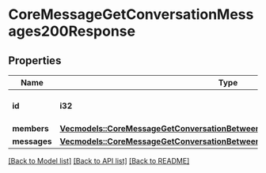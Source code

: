 # CoreMessageGetConversationMessages200Response

## Properties

Name | Type | Description | Notes
------------ | ------------- | ------------- | -------------
**id** | **i32** | The conversation id | 
**members** | [**Vec<models::CoreMessageGetConversationBetweenUsers200ResponseMembersInner>**](core_message_get_conversation_between_users_200_response_members_inner.md) |  | 
**messages** | [**Vec<models::CoreMessageGetConversationBetweenUsers200ResponseMessagesInner>**](core_message_get_conversation_between_users_200_response_messages_inner.md) |  | 

[[Back to Model list]](../README.md#documentation-for-models) [[Back to API list]](../README.md#documentation-for-api-endpoints) [[Back to README]](../README.md)


